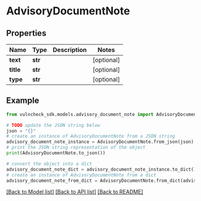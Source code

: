 # AdvisoryDocumentNote


## Properties

Name | Type | Description | Notes
------------ | ------------- | ------------- | -------------
**text** | **str** |  | [optional] 
**title** | **str** |  | [optional] 
**type** | **str** |  | [optional] 

## Example

```python
from vulncheck_sdk.models.advisory_document_note import AdvisoryDocumentNote

# TODO update the JSON string below
json = "{}"
# create an instance of AdvisoryDocumentNote from a JSON string
advisory_document_note_instance = AdvisoryDocumentNote.from_json(json)
# print the JSON string representation of the object
print(AdvisoryDocumentNote.to_json())

# convert the object into a dict
advisory_document_note_dict = advisory_document_note_instance.to_dict()
# create an instance of AdvisoryDocumentNote from a dict
advisory_document_note_from_dict = AdvisoryDocumentNote.from_dict(advisory_document_note_dict)
```
[[Back to Model list]](../README.md#documentation-for-models) [[Back to API list]](../README.md#documentation-for-api-endpoints) [[Back to README]](../README.md)


